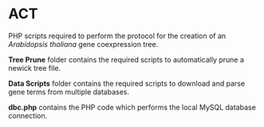 # ACT
PHP scripts required to perform the protocol for the creation of an <i>Arabidopsis thaliana</i> gene coexpression tree.

**Tree Prune** folder contains the required scripts to automatically prune a newick tree file.

**Data Scripts** folder contains the required scripts to download and parse gene terms from multiple databases.

**dbc.php** contains the PHP code which performs the local MySQL database connection.



